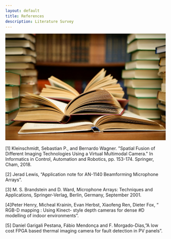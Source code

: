 ```yaml
---
layout: default
title: References
description: Literature Survey
---
```

![References](refrences.jpg)

[1] Kleinschmidt, Sebastian P., and Bernardo Wagner. "Spatial Fusion of Different Imaging Technologies Using a Virtual Multimodal Camera." In Informatics in Control, Automation and Robotics, pp. 153-174. Springer, Cham, 2018.

[2] Jerad Lewis, “Application note for AN-1140 Beamforming Microphone Arrays”.

[3] M. S. Brandstein and D. Ward, Microphone Arrays: Techniques and Applications, Springer-Verlag, Berlin, Germany, September 2001.

[4]Peter Henry, Micheal Krainin, Evan Herbst, Xiaofeng Ren, Dieter Fox, “ RGB-D mapping : Using Kinect- style depth cameras for dense #D modelling of indoor environments”.

[5] Daniel Garigali Pestana, Fábio Mendonça and F. Morgado-Dias,”A low cost FPGA based thermal imaging camera for fault detection in PV panels”.
